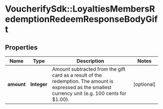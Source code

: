# VoucherifySdk::LoyaltiesMembersRedemptionRedeemResponseBodyGift

## Properties

| Name | Type | Description | Notes |
| ---- | ---- | ----------- | ----- |
| **amount** | **Integer** | Amount subtracted from the gift card as a result of the redemption. The amount is expressed as the smallest currency unit (e.g. 100 cents for $1.00). | [optional] |

